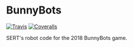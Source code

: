 # BunnyBots

[![Travis][travis-img]][travis-url]
[![Coveralls][coveralls-img]][coveralls-url]

SERT's robot code for the 2018 BunnyBots game.

[travis-img]: https://img.shields.io/travis/SouthEugeneRoboticsTeam/BunnyBots-2018.svg?style=flat-square
[travis-url]: https://travis-ci.org/SouthEugeneRoboticsTeam/BunnyBots-2018
[coveralls-img]: https://img.shields.io/coveralls/SouthEugeneRoboticsTeam/BunnyBots-2018.svg?style=flat-square
[coveralls-url]: https://coveralls.io/github/SouthEugeneRoboticsTeam/BunnyBots-2018
